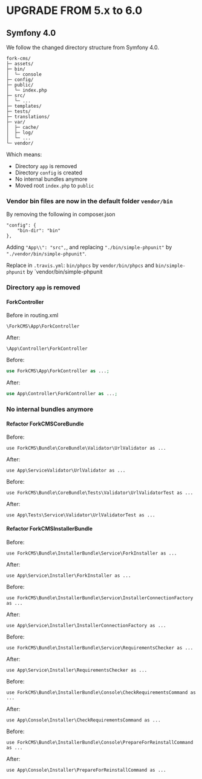 UPGRADE FROM 5.x to 6.0
=======================

## Symfony 4.0

We follow the changed directory structure from Symfony 4.0.
```
fork-cms/
├─ assets/
├─ bin/
│  └─ console
├─ config/
├─ public/
│  └─ index.php
├─ src/
│  └─ ...
├─ templates/
├─ tests/
├─ translations/
├─ var/
│  ├─ cache/
│  ├─ log/
│  └─ ...
└─ vendor/
```

Which means:
* Directory `app` is removed
* Directory `config` is created
* No internal bundles anymore
* Moved root `index.php` to `public`

### Vendor bin files are now in the default folder `vendor/bin`

By removing the following in composer.json
```
"config": {
    "bin-dir": "bin"
},
```
Adding `"App\\": "src",`, and replacing `"./bin/simple-phpunit"` by `"./vendor/bin/simple-phpunit"`.

Replace in `.travis.yml`: `bin/phpcs` by `vendor/bin/phpcs` and `bin/simple-phpunit` by `vendor/bin/simple-phpunit

### Directory `app` is removed

#### ForkController

Before in routing.xml

```
\ForkCMS\App\ForkController
```

After:

```
\App\Controller\ForkController
```


Before:

```php
use ForkCMS\App\ForkController as ...;
```

After:

```php
use App\Controller\ForkController as ...;
```


### No internal bundles anymore

#### Refactor ForkCMSCoreBundle

Before:

```
use ForkCMS\Bundle\CoreBundle\Validator\UrlValidator as ...
```

After:

```
use App\ServiceValidator\UrlValidator as ...
```

Before:

```
use ForkCMS\Bundle\CoreBundle\Tests\Validator\UrlValidatorTest as ...
```

After:

```
use App\Tests\Service\Validator\UrlValidatorTest as ...
```

#### Refactor ForkCMSInstallerBundle

Before:

```
use ForkCMS\Bundle\InstallerBundle\Service\ForkInstaller as ...
```

After:

```
use App\Service\Installer\ForkInstaller as ...
```

Before:

```
use ForkCMS\Bundle\InstallerBundle\Service\InstallerConnectionFactory as ...
```

After:

```
use App\Service\Installer\InstallerConnectionFactory as ...
```

Before:

```
use ForkCMS\Bundle\InstallerBundle\Service\RequirementsChecker as ...
```

After:

```
use App\Service\Installer\RequirementsChecker as ...
```

Before:

```
use ForkCMS\Bundle\InstallerBundle\Console\CheckRequirementsCommand as ...
```

After:

```
use App\Console\Installer\CheckRequirementsCommand as ...
```


Before:

```
use ForkCMS\Bundle\InstallerBundle\Console\PrepareForReinstallCommand as ...
```

After:

```
use App\Console\Installer\PrepareForReinstallCommand as ...
```
